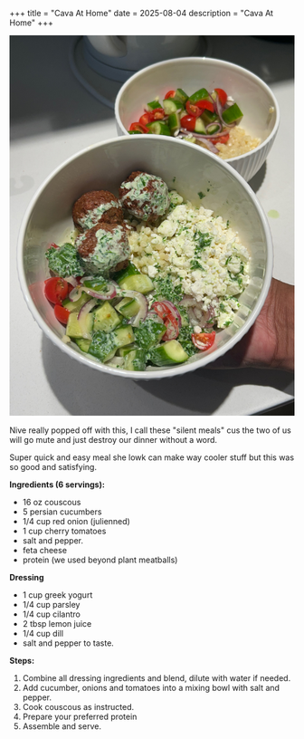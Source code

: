 +++
title = "Cava At Home"
date = 2025-08-04
description = "Cava At Home"
+++

![bowl pic](Cava_At_Home.jpeg)

Nive really popped off with this, I call these "silent meals" cus the two of us will go mute and just destroy our dinner without a word.

Super quick and easy meal she lowk can make way cooler stuff but this was so good and satisfying.

**Ingredients (6 servings):**

- 16 oz couscous
- 5 persian cucumbers
- 1/4 cup red onion (julienned)
- 1 cup cherry tomatoes
- salt and pepper.
- feta cheese
- protein (we used beyond plant meatballs)

**Dressing**

- 1 cup greek yogurt
- 1/4 cup parsley
- 1/4 cup cilantro
- 2 tbsp lemon juice
- 1/4 cup dill
- salt and pepper to taste.

**Steps:**
1. Combine all dressing ingredients and blend, dilute with water if needed.
2. Add cucumber, onions and tomatoes into a mixing bowl with salt and pepper.
3. Cook couscous as instructed.
4. Prepare your preferred protein
5. Assemble and serve.